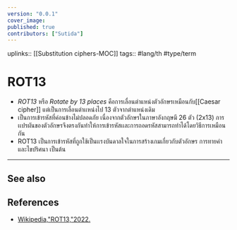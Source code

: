 ```yaml
---
version: "0.0.1"
cover_image:
published: true
contributors: ["Sutida"]
---
```

uplinks:: [[Substitution ciphers-MOC]]
tags:: #lang/th #type/term 

# ROT13
- *ROT13* หรือ *Rotate by 13 places* คือการเลื่อนตำแหน่งตัวอักษรเหมือนกับ[[Caesar cipher]] แต่เป็นการเลื่อนตำเเหน่งไป 13 ตัวจากตำแหน่งเดิม
- เป็นการเข้ารหัสที่ค่อนข้างไม่ปลอดภัย เนื่องจากตัวอักษรในภาษาอังกฤษมี 26 ตัว (2x13) การเเปรผันของตัวอักษรจึงตรงกันทำให้การเข้ารหัสเเละการถอดรหัสสามารถทำได้โดยวิธีการเหมือนกัน
- ROT13 เป็นการเข้ารหัสที่ถูกใช้เป็นเเรงบันดาลใจในการสร้างเกมเกี่ยวกับตัวอักษร การทายคำและไขปริศนา เป็นต้น

---
## See also

## References
- [Wikipedia,"ROT13,"2022.](https://en.wikipedia.org/wiki/ROT13)